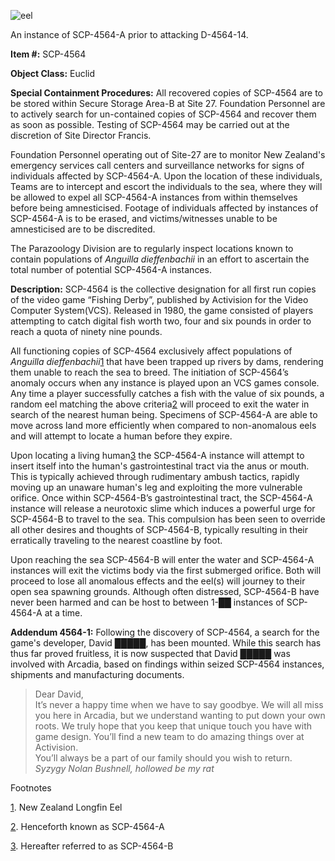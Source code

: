 ![eel](http://scp-sandbox-3.wdfiles.com/local--files/balths-sandbox/eel)

An instance of SCP-4564-A prior to attacking D-4564-14.

**Item #:** SCP-4564

**Object Class:** Euclid

**Special Containment Procedures:** All recovered copies of SCP-4564 are to be stored within Secure Storage Area-B at Site 27. Foundation Personnel are to actively search for un-contained copies of SCP-4564 and recover them as soon as possible. Testing of SCP-4564 may be carried out at the discretion of Site Director Francis.

Foundation Personnel operating out of Site-27 are to monitor New Zealand's emergency services call centers and surveillance networks for signs of individuals affected by SCP-4564-A. Upon the location of these individuals, Teams are to intercept and escort the individuals to the sea, where they will be allowed to expel all SCP-4564-A instances from within themselves before being amnesticised. Footage of individuals affected by instances of SCP-4564-A is to be erased, and victims/witnesses unable to be amnesticised are to be discredited.

The Parazoology Division are to regularly inspect locations known to contain populations of _Anguilla dieffenbachii_ in an effort to ascertain the total number of potential SCP-4564-A instances.

**Description:** SCP-4564 is the collective designation for all first run copies of the video game “Fishing Derby”, published by Activision for the Video Computer System(VCS). Released in 1980, the game consisted of players attempting to catch digital fish worth two, four and six pounds in order to reach a quota of ninety nine pounds.

All functioning copies of SCP-4564 exclusively affect populations of _Anguilla dieffenbachii_[1](javascript:;) that have been trapped up rivers by dams, rendering them unable to reach the sea to breed. The initiation of SCP-4564’s anomaly occurs when any instance is played upon an VCS games console. Any time a player successfully catches a fish with the value of six pounds, a random eel matching the above criteria[2](javascript:;) will proceed to exit the water in search of the nearest human being. Specimens of SCP-4564-A are able to move across land more efficiently when compared to non-anomalous eels and will attempt to locate a human before they expire.

Upon locating a living human[3](javascript:;) the SCP-4564-A instance will attempt to insert itself into the human's gastrointestinal tract via the anus or mouth. This is typically achieved through rudimentary ambush tactics, rapidly moving up an unaware human's leg and exploiting the more vulnerable orifice. Once within SCP-4564-B’s gastrointestinal tract, the SCP-4564-A instance will release a neurotoxic slime which induces a powerful urge for SCP-4564-B to travel to the sea. This compulsion has been seen to override all other desires and thoughts of SCP-4564-B, typically resulting in their erratically traveling to the nearest coastline by foot.

Upon reaching the sea SCP-4564-B will enter the water and SCP-4564-A instances will exit the victims body via the first submerged orifice. Both will proceed to lose all anomalous effects and the eel(s) will journey to their open sea spawning grounds. Although often distressed, SCP-4564-B have never been harmed and can be host to between 1-██ instances of SCP-4564-A at a time.

**Addendum 4564-1:** Following the discovery of SCP-4564, a search for the game's developer, David █████, has been mounted. While this search has thus far proved fruitless, it is now suspected that David █████ was involved with Arcadia, based on findings within seized SCP-4564 instances, shipments and manufacturing documents.

> Dear David,  
> It’s never a happy time when we have to say goodbye. We will all miss you here in Arcadia, but we understand wanting to put down your own roots. We truly hope that you keep that unique touch you have with game design. You’ll find a new team to do amazing things over at Activision.  
> You’ll always be a part of our family should you wish to return.  
> _Syzygy Nolan Bushnell, hollowed be my rat_

Footnotes

[1](javascript:;). New Zealand Longfin Eel

[2](javascript:;). Henceforth known as SCP-4564-A

[3](javascript:;). Hereafter referred to as SCP-4564-B